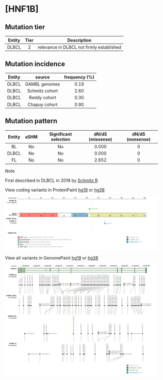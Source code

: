 # [HNF1B]

## Mutation tier

|Entity|Tier|Description                              |
|:------:|:----:|-----------------------------------------|
|DLBCL |2   |relevance in DLBCL not firmly established|
## Mutation incidence

|Entity|source        |frequency (%)|
|:------:|:--------------:|:-------------:|
|DLBCL |GAMBL genomes |0.19         |
|DLBCL |Schmitz cohort|2.60         |
|DLBCL |Reddy cohort  |0.30         |
|DLBCL |Chapuy cohort |0.90         |

## Mutation pattern

|Entity|aSHM|Significant selection|dN/dS (missense)|dN/dS (nonsense)|
|:------:|:----:|:---------------------:|:----------------:|:----------------:|
|BL    |No  |No                   |0.000           |0               |
|DLBCL |No  |No                   |0.000           |0               |
|FL    |No  |No                   |2.652           |0               |


> [!NOTE]
> First described in DLBCL in 2018 by [Schmitz R](https://pubmed.ncbi.nlm.nih.gov/29641966)


View coding variants in ProteinPaint [hg19](https://www.bcgsc.ca/downloads/morinlab/GAMBL/test/genes/HNF1B_protein.html)  or [hg38](https://www.bcgsc.ca/downloads/morinlab/GAMBL/test/genes/HNF1B_protein_hg38.html)

![image](images/proteinpaint/HNF1B_NM_000458.svg)

View all variants in GenomePaint [hg19](https://www.bcgsc.ca/downloads/morinlab/GAMBL/test/genes/HNF1B.html)  or [hg38](https://www.bcgsc.ca/downloads/morinlab/GAMBL/test/genes/HNF1B_hg38.html)

![image](images/proteinpaint/HNF1B.svg)
